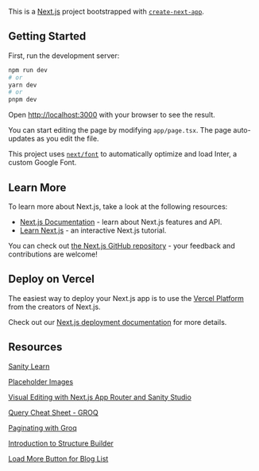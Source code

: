 This is a [Next.js](https://nextjs.org/) project bootstrapped with [`create-next-app`](https://github.com/vercel/next.js/tree/canary/packages/create-next-app).

## Getting Started

First, run the development server:

```bash
npm run dev
# or
yarn dev
# or
pnpm dev
```

Open [http://localhost:3000](http://localhost:3000) with your browser to see the result.

You can start editing the page by modifying `app/page.tsx`. The page auto-updates as you edit the file.

This project uses [`next/font`](https://nextjs.org/docs/basic-features/font-optimization) to automatically optimize and load Inter, a custom Google Font.

## Learn More

To learn more about Next.js, take a look at the following resources:

- [Next.js Documentation](https://nextjs.org/docs) - learn about Next.js features and API.
- [Learn Next.js](https://nextjs.org/learn) - an interactive Next.js tutorial.

You can check out [the Next.js GitHub repository](https://github.com/vercel/next.js/) - your feedback and contributions are welcome!

## Deploy on Vercel

The easiest way to deploy your Next.js app is to use the [Vercel Platform](https://vercel.com/new?utm_medium=default-template&filter=next.js&utm_source=create-next-app&utm_campaign=create-next-app-readme) from the creators of Next.js.

Check out our [Next.js deployment documentation](https://nextjs.org/docs/deployment) for more details.

## Resources

[Sanity Learn](https://www.sanity.io/learn?ref=create)

[Placeholder Images](https://plaiceholder.co/docs)

[Visual Editing with Next.js App Router and Sanity Studio](https://www.sanity.io/guides/nextjs-app-router-live-preview)

[Query Cheat Sheet - GROQ](https://www.sanity.io/docs/query-cheat-sheet)

[Paginating with Groq](https://www.sanity.io/docs/paginating-with-groq#99e2366d34f5)

[Introduction to Structure Builder](https://www.sanity.io/docs/structure-builder-introduction)

[Load More Button for Blog List](https://www.sanity.io/answers/how-to-add-a-load-more-button-to-a-sanity-blog-list)
